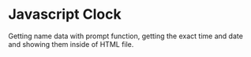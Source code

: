 # Javascript Clock
Getting name data with prompt function, getting the exact time and date and showing them inside of HTML file.
